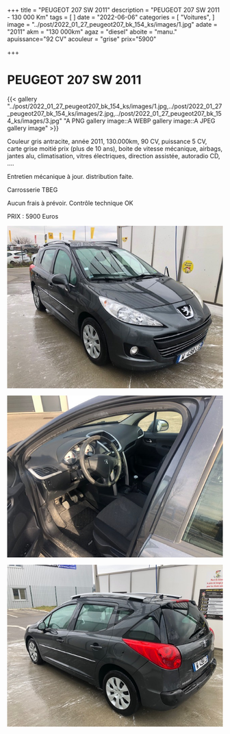 +++
title = "PEUGEOT 207 SW 2011"
description = "PEUGEOT 207 SW 2011 - 130 000 Km"
tags = [
]
date = "2022-06-06"
categories = [
    "Voitures",
]
image = "../post/2022_01_27_peugeot207_bk_154_ks/images/1.jpg"
adate = "2011"
akm = "130 000km"
agaz = "diesel"
aboite = "manu."
apuissance="92 CV"
acouleur = "grise"
prix="5900"

+++

# PEUGEOT 207 SW 2011

{{< gallery "../post/2022_01_27_peugeot207_bk_154_ks/images/1.jpg,../post/2022_01_27_peugeot207_bk_154_ks/images/2.jpg,../post/2022_01_27_peugeot207_bk_154_ks/images/3.jpg" "A PNG gallery image::A WEBP gallery image::A JPEG gallery image" >}}


Couleur gris antracite,  année 2011, 130.000km, 90 CV, puissance 5 CV, carte grise moitié prix (plus de 10 ans),
boite de vitesse mécanique, airbags, jantes alu, climatisation, vitres électriques, direction assistée,
autoradio CD, ….

Entretien mécanique à jour. distribution faite.


Carrosserie  TBEG

Aucun frais à prévoir. 
Contrôle technique OK 

PRIX : 5900 Euros

<!-- more -->


![](images/1.jpg)

![](images/2.jpg)

![](images/3.jpg)

